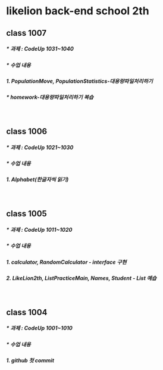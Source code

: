 # likelion back-end school 2th

## class 1007
##### * 과제 : CodeUp 1031~1040
##### * 수업 내용 
##### 1. PopulationMove, PopulationStatistics-대용량파일처리하기
##### * homework-대용량파일처리하기 복습
<br/>

## class 1006
##### * 과제 : CodeUp 1021~1030
##### * 수업 내용
##### 1. Alphabet(한글자씩 읽기)

<br/>

## class 1005
##### * 과제 : CodeUp 1011~1020
##### * 수업 내용 
##### 1. calculator, RandomCalculator - interface 구현
##### 2. LikeLion2th, ListPracticeMain, Names, Student - List 예습

<br/>

## class 1004
##### * 과제 : CodeUp 1001~1010
##### * 수업 내용
##### 1. github 첫 commit
